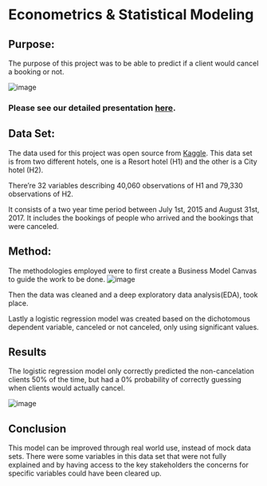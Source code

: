 # Econometrics & Statistical Modeling 
## Purpose:
The purpose of this project was to be able to predict if a client would cancel a booking or not.

![image](https://user-images.githubusercontent.com/76630966/119968194-751cc800-bfad-11eb-92e3-7d50ca760822.png)

### Please see our detailed presentation [here](https://drive.google.com/file/d/1No2MAPx6lTfSguwJidgJet4MYOqzmOwH/view?usp=sharing).

## Data Set:
The data used for this project was open source from [Kaggle](https://www.kaggle.com/jessemostipak/hotel-booking-demand).
This data set is from two different hotels, one is a Resort hotel (H1) and the other is a City hotel (H2).

There’re 32 variables describing 40,060 observations of H1 and 79,330 observations of H2.

It consists of a two year time period between July 1st, 2015 and August 31st, 2017. It includes the bookings of people who
arrived and the bookings that were canceled.

## Method:

The methodologies employed were to first create a Business Model Canvas to guide the work to be done. 
![image](https://user-images.githubusercontent.com/76630966/119970619-3fc5a980-bfb0-11eb-992f-1d38f25a54cb.png)

Then the data was cleaned and a deep exploratory data analysis(EDA), took place.

Lastly a logistic regression model was created based on the dichotomous dependent variable, canceled or not canceled, only using significant values.

## Results

The logistic regression model only correctly predicted the non-cancelation clients 50% of the time, but had a 0% probability of correctly guessing when clients would actually cancel. 

![image](https://user-images.githubusercontent.com/76630966/119972863-06db0400-bfb3-11eb-8d1d-a698c6152b92.png)

## Conclusion

This model can be improved through real world use, instead of mock data sets. There were some variables in this data set that were not fully explained and by having access to the key stakeholders the concerns for specific variables could have been cleared up. 
